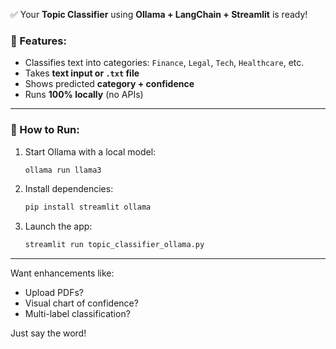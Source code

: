 ✅ Your **Topic Classifier** using **Ollama + LangChain + Streamlit** is ready!

### 🧠 Features:
- Classifies text into categories: `Finance`, `Legal`, `Tech`, `Healthcare`, etc.
- Takes **text input or `.txt` file**
- Shows predicted **category + confidence**
- Runs **100% locally** (no APIs)

---

### 🧪 How to Run:

1. Start Ollama with a local model:
   ```bash
   ollama run llama3
   ```

2. Install dependencies:
   ```bash
   pip install streamlit ollama
   ```

3. Launch the app:
   ```bash
   streamlit run topic_classifier_ollama.py
   ```

---

Want enhancements like:
- Upload PDFs?
- Visual chart of confidence?
- Multi-label classification?

Just say the word!
